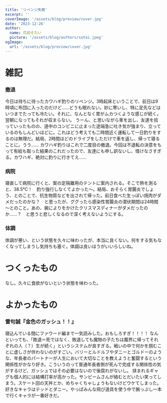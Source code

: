 ```yaml
---
title: 'リベンジ失敗'
excerpt: ''
coverImage: '/assets/blog/preview/cover.jpg'
date: '2023-12-26'
author:
  name: 花初そたい
  picture: '/assets/blog/authors/sotai.jpeg'
ogImage:
  url: '/assets/blog/preview/cover.jpg'
---
```

# 雑記
### 撤退
今日は待ちに待ったカワハギ釣りのリベンジ。3時起床ということで、前日は9時頃に布団に入ったのだけど……どうも眠れない。妙に寒いし、特に足先などはいつまでたっても冷たい。それに、なんとなく胃がムカつくような感じが続く。翌朝になってもそれが収まらない。
うーん、と思いながら車を出し、友達を拾っていったものの、道中のコンビニに止まった途端急に吐き気が強まり、立っているのもしんどいほどに。これはどう考えても二時間近く運転して一日釣りをするのは無理だ。結局、2時間ほどのドライブをしただけで車を返し、帰って寝ることに。うう……
カワハギ釣りはこれで二度目の撤退。今回は不退転の決意をもって有給も取った結果のこれだったので、友達にも申し訳ないし、情けなさすぎる。カワハギ、絶対に釣りに行きてえ……

### 病院
寝直して病院に行くと、案の定隔離用のテントに案内される。そこで熱を測ると、38.5℃！　釣り強行しなくてよかった～。結局、おそらく胃腸炎でしょう、とのことで、抗生物質などを出されて帰った。前日食べた生っぽい焼肉がダメだったのかな？　と思ったが、ググったら感染性胃腸炎の潜伏期間は24時間～とのこと。あの、腕によりをかけたクリスマスディナーがダメだったのか……？　と思うと悲しくなるので深く考えないようにする。

### 体調
体調が悪い、という状態を久々に味わったが、本当に良くない。何をする気もなくなってしまうし気持ちも塞ぐ。体調は良いほうがいいらしいね。

# つくったもの
なし。久々に食欲がないという状態を味わった。

# よかったもの

### 雷句誠『金色のガッシュ！！』
寝込んでいる間にファウード編まで一気読みした。おもしろすぎ！！！！
なんといっても、「敗退＝死ではなく、敗退しても魔物の子たちは魔界に帰ってそれぞれの人（？）生が続く」というシステムが良すぎる。戦いの中で何かを掴むことに虚しさが伴わないのがすごい。バリーとルドルフやダニーとゴルドーのような、年長者のパートナーが人生において大切なことを教えようと奮闘するという関係性がかなり好き。こういうのって普通年長者側が死んで完成する関係性の気がするけど、ガッシュではその必要はないので後腐れがないし。
挟まれるギャグも個人的には結構打率が高かった。サンビームさんが絡むとだいたい笑ってしまう。スケート回の天丼とか、めちゃくちゃしょうもないけどウケてしまった。
好きなキャラはテッドとダニー。やっぱみんな飛び道具を使う中で腕っぷし一本で行くキャラが一番好きだ。